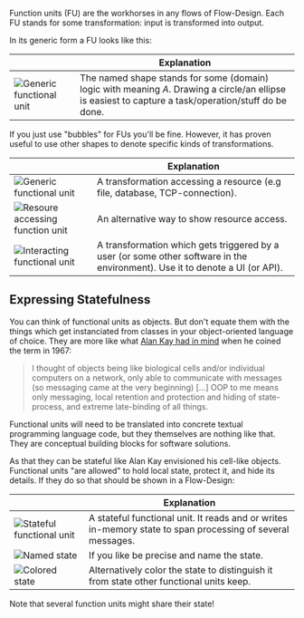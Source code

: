 Function units (FU) are the workhorses in any flows of Flow-Design. Each FU stands for some transformation: input is transformed into output.

In its generic form a FU looks like this:

|  	|   Explanation	|
|---	|---	|
|   ![Generic functional unit](https://github.com/ccdschool/flow-design-cheatsheet/blob/master/images/functional_units/generic.png)	|   The named shape stands for some (domain) logic with meaning _A_. Drawing a circle/an ellipse is easiest to capture a task/operation/stuff do be done.	|

If you just use "bubbles" for FUs you'll be fine. However, it has proven useful to use other shapes to denote specific kinds of transformations.

|  	|   Explanation	|
|---	|---	|
|   ![Generic functional unit](https://github.com/ccdschool/flow-design-cheatsheet/blob/master/images/functional_units/provider.png)	|   A transformation accessing a resource (e.g file, database, TCP-connection).	|
|   ![Resoure accessing function unit](https://github.com/ccdschool/flow-design-cheatsheet/blob/master/images/functional_units/provider2.png)	|   An alternative way to show resource access.	|
|   ![Interacting functional unit](https://github.com/ccdschool/flow-design-cheatsheet/blob/master/images/functional_units/portal.png)	|   A transformation which gets triggered by a user (or some other software in the environment). Use it to denote a UI (or API).	|

## Expressing Statefulness
You can think of functional units as objects. But don't equate them with the things which get instanciated from classes in your object-oriented language of choice. They are more like what [Alan Kay had in mind](http://userpage.fu-berlin.de/~ram/pub/pub_jf47ht81Ht/doc_kay_oop_en) when he coined the term in 1967:

> I thought of objects being like biological cells and/or individual computers on a network, only able to communicate with messages (so messaging came at the very beginning) [...] OOP to me means only messaging, local retention and protection and hiding of state-process, and extreme late-binding of all things.

Functional units will need to be translated into concrete textual programming language code, but they themselves are nothing like that. They are conceptual building blocks for software solutions.

As that they can be stateful like Alan Kay envisioned his cell-like objects. Functional units "are allowed" to hold local state, protect it, and hide its details. If they do so that should be shown in a Flow-Design:

|  	|   Explanation	|
|---	|---	|
|   ![Stateful functional unit](https://github.com/ccdschool/flow-design-cheatsheet/blob/master/images/functional_units/staeful.png)	|   A stateful functional unit. It reads and or writes in-memory state to span processing of several messages.	|
|   ![Named state](https://github.com/ccdschool/flow-design-cheatsheet/blob/master/images/functional_units/staeful_named.png)	|   If you like be precise and name the state. 	|
|   ![Colored state](https://github.com/ccdschool/flow-design-cheatsheet/blob/master/images/functional_units/staeful_colored.png)	|   Alternatively color the state to distinguish it from state other functional units keep.	|

Note that several function units might share their state!